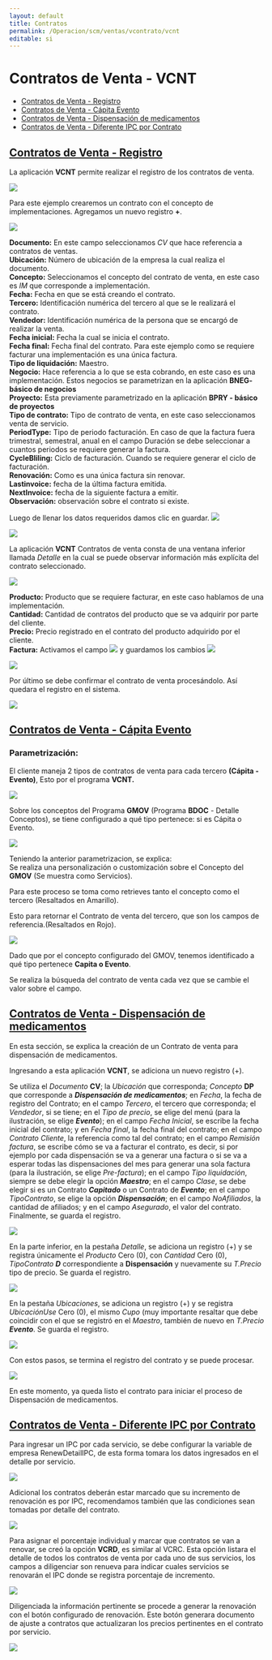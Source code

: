 ```yaml
---
layout: default
title: Contratos
permalink: /Operacion/scm/ventas/vcontrato/vcnt
editable: si
---
```


# Contratos de Venta - VCNT



* [Contratos de Venta - Registro](http://docs.oasiscom.com/Operacion/scm/ventas/vcontrato/vcnt#contratos-de-venta---registro)
* [Contratos de Venta - Cápita Evento](http://docs.oasiscom.com/Operacion/scm/ventas/vcontrato/vcnt#contratos-de-venta---cápita-evento)  
* [Contratos de Venta - Dispensación de medicamentos](http://docs.oasiscom.com/Operacion/scm/ventas/vcontrato/vcnt#contratos-de-venta---dispensación-de-medicamentos)
* [Contratos de Venta - Diferente IPC por Contrato](http://docs.oasiscom.com/Operacion/scm/ventas/vcontrato/vcnt#contratos-de-venta---diferente-ipc-por-contrato)

## [Contratos de Venta - Registro](http://docs.oasiscom.com/Operacion/scm/ventas/vcontrato/vcnt#contratos-de-venta---registro)


La aplicación **VCNT** permite realizar el registro de los contratos de venta. 

![](1.png)

Para este ejemplo crearemos un contrato con el concepto de implementaciones.  Agregamos un nuevo registro **+**.  

![](2.png)

**Documento:** En este campo seleccionamos *CV* que hace referencia a contratos de ventas.  
**Ubicación:** Número de ubicación de la empresa la cual realiza el documento.  
**Concepto:** Seleccionamos el concepto del contrato de venta, en este caso es *IM* que corresponde a implementación.  
**Fecha:** Fecha en que se está creando el contrato.  
**Tercero:** Identificación numérica del tercero al que se le realizará el contrato.   
**Vendedor:** Identificación numérica de la persona que se encargó de realizar la venta.  
**Fecha inicial:** Fecha la cual se inicia el contrato.  
**Fecha final:** Fecha final del contrato. Para este ejemplo como se requiere facturar una implementación es una única factura.  
**Tipo de liquidación:** Maestro.  
**Negocio:** Hace referencia a lo que se esta cobrando, en este caso es una implementación. Estos negocios se parametrizan en la aplicación **BNEG- básico de negocios**  
**Proyecto:** Esta previamente parametrizado en la aplicación **BPRY - básico de proyectos**  
**Tipo de contrato:** Tipo de contrato de venta, en este caso seleccionamos venta de servicio.   
**PeriodType:** Tipo de periodo facturación. En caso de que la factura fuera trimestral, semestral, anual en el campo Duración se debe seleccionar a cuantos periodos se requiere generar la factura.  
**CycleBliling:** Ciclo de facturación. Cuando se requiere generar el ciclo de facturación.  
**Renovación:** Como es una única factura sin renovar.  
**Lastinvoice:** fecha de la última factura emitida.   
**NextInvoice:** fecha de la siguiente factura a emitir.   
**Observación:** observación sobre el contrato si existe.   


Luego de llenar los datos requeridos damos clic en guardar. ![](guardar.png)

![](3.png)

La aplicación **VCNT** Contratos de venta consta de una ventana inferior llamada _Detalle_ en la cual se puede observar información más explícita del contrato seleccionado.

![](4.png)

**Producto:** Producto que se requiere facturar, en este caso hablamos de una implementación.  
**Cantidad:** Cantidad de contratos del producto que se va adquirir por parte del cliente.  
**Precio:** Precio registrado en el contrato del producto adquirido por el cliente.  
**Factura:** Activamos el campo ![](fag.png) y guardamos los cambios ![](guardar1.png)  

![](5.png)

Por último se debe confirmar el contrato de venta procesándolo. Así quedara el registro en el sistema.  

![](6.png)



## [Contratos de Venta - Cápita Evento](http://docs.oasiscom.com/Operacion/scm/ventas/vcontrato/vcnt#contratos-de-venta---cápita-evento)


### Parametrización:  

El cliente maneja 2 tipos de contratos de venta para cada tercero **(Cápita - Evento)**, Esto por el programa **VCNT.**  

![](vcnt11.png)  

Sobre los conceptos del Programa **GMOV** (Programa **BDOC** - Detalle Conceptos), se tiene configurado a qué tipo pertenece: si es Cápita o Evento.  

![](vcnt12.png)  

Teniendo la anterior parametrizacion, se explica:  
Se realiza una personalización o customización sobre el Concepto del **GMOV** (Se muestra como Servicios).  

Para este proceso se toma como retrieves tanto el concepto como el tercero (Resaltados en Amarillo).  

Esto para retornar el Contrato de venta del tercero, que son los campos de referencia.(Resaltados en Rojo).  

![](vcnt13.png)  

Dado que por el concepto configurado del GMOV, tenemos identificado a qué tipo pertenece **Capita o Evento**.

Se realiza la búsqueda del contrato de venta cada vez que se cambie el valor sobre el campo.  


## [Contratos de Venta - Dispensación de medicamentos](http://docs.oasiscom.com/Operacion/scm/ventas/vcontrato/vcnt#contratos-de-venta---dispensación-de-medicamentos)  

En esta sección, se explica la creación de un Contrato de venta para dispensación de medicamentos.  

Ingresando a esta aplicación **VCNT**, se adiciona un nuevo registro (+).  

Se utiliza el _Documento_ **CV**; la _Ubicación_ que corresponda; _Concepto_ **DP** que corresponde a _**Dispensación de medicamentos**_; en _Fecha_, la fecha de registro del Contrato; en el campo _Tercero_, el tercero que corresponda; el _Vendedor_, si se tiene; en el _Tipo de precio_, se elige del menú (para la ilustración, se elige _**Evento**_); en el campo _Fecha Inicial_, se escribe la fecha inicial del contrato; y en _Fecha final_, la fecha final del contrato; en el campo _Contrato Cliente_, la referencia como tal del contrato; en el campo _Remisión factura_, se escribe cómo se va a facturar el contrato, es decir, si por ejemplo por cada dispensación se va a generar una factura o si se va a esperar todas las dispensaciones del mes para generar una sola factura (para la ilustración, se elige _Pre-factura_); en el campo _Tipo liquidación_, siempre se debe elegir la opción _**Maestro**_; en el campo _Clase_, se debe elegir si es un Contrato **_Capitado_** o un Contrato de _**Evento**_; en el campo _TipoContrato_, se elige la opción _**Dispensación**_; en el campo _NoAfiliados_, la cantidad de afiliados; y en el campo _Asegurado_, el valor del contrato.  Finalmente, se guarda el registro.  

![](vcnt14.png)  

En la parte inferior, en la pestaña _Detalle_, se adiciona un registro (+) y se registra únicamente el _Producto_ Cero (0), con _Cantidad_ Cero (0), _TipoContrato_ _**D**_ correspondiente a **Dispensación** y nuevamente su _T.Precio_ tipo de precio.  Se guarda el registro.  

![](vcnt15.png)   

En la pestaña _Ubicaciones_, se adiciona un registro (+) y se registra _UbicaciónUse_ Cero (0), el mismo _Cupo_ (muy importante resaltar que debe coincidir con el que se registró en el _Maestro_, también de nuevo en _T.Precio_ _**Evento**_.  Se guarda el registro.  

![](vcnt16.png)  

Con estos pasos, se termina el registro del contrato y se puede procesar.   

![](vcnt17.png)   

En este momento, ya queda listo el contrato para iniciar el proceso de Dispensación de medicamentos.  

## [Contratos de Venta - Diferente IPC por Contrato](http://docs.oasiscom.com/Operacion/scm/ventas/vcontrato/vcnt#contratos-de-venta---diferente-ipc-por-contrato)  

Para ingresar un IPC por cada servicio, se debe configurar la variable de empresa RenewDetailIPC, de esta forma tomara los datos ingresados en el detalle por servicio.  

![](vcnt18.png)   

Adicional los contratos deberán estar marcado que su incremento de renovación es por IPC, recomendamos también que las condiciones sean tomadas por detalle del contrato.  

![](vcnt19.png)   

Para asignar el porcentaje individual y marcar que contratos se van a renovar, se creó la opción **VCRD**, es similar al VCRC.  Esta opción listara el detalle de todos los contratos de venta por cada uno de sus servicios, los campos a diligenciar son renueva para indicar cuales servicios se renovarán el IPC donde se registra porcentaje de incremento.  

![](vcnt20.png)   

Diligenciada la información pertinente se procede a generar la renovación con el botón configurado de renovación.  Este botón generara documento de ajuste a contratos que actualizaran los precios pertinentes en el contrato por servicio.  

![](vcnt21.png)   













